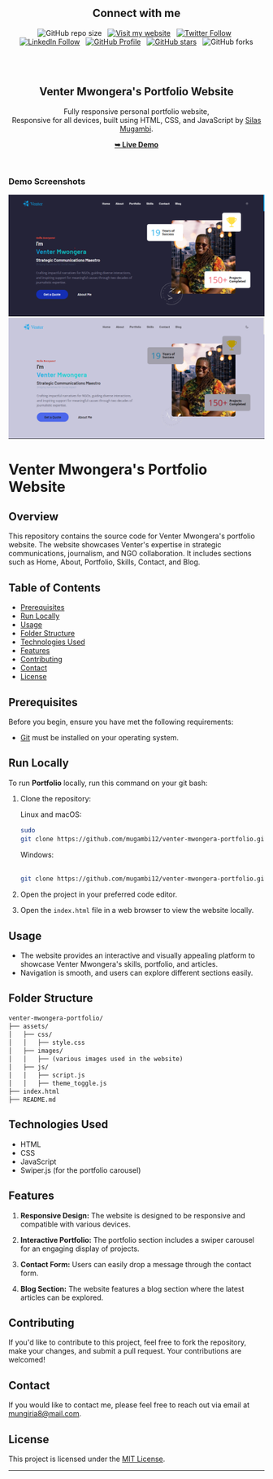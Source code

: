 <h2 align="center">Connect with me</h2>

<div align="center">

![GitHub repo size](https://img.shields.io/github/repo-size/venter-mwongera_portfolio/alx-high_level_programming) &nbsp;
[![Visit my website](https://img.shields.io/badge/Visit%20my%20website-Here-lightblue)](https://silasmugambi.pages.dev) &nbsp;
[![Twitter Follow](https://img.shields.io/twitter/follow/mugambimungiria?style=social)](https://twitter.com/intent/follow?screen_name=mugambimungiria) &nbsp;
[![LinkedIn Follow](https://img.shields.io/badge/LinkedIn-Follow-blue)](https://www.linkedin.com/in/silasmugambi/) &nbsp;
[![GitHub Profile](https://img.shields.io/github/followers/venter-mwongera_portfolio?style=social)](https://github.com/mugambi12) &nbsp;
[![GitHub stars](https://img.shields.io/github/stars/venter-mwongera_portfolio/alx-high_level_programming?style=social)](https://github.com/venter-mwongera_portfolio/alx-high_level_programming) &nbsp;
![GitHub forks](https://img.shields.io/github/forks/venter-mwongera_portfolio/alx-high_level_programming?style=social)

</div>

<div align="center">

  <br />
  <br />

  <h2 align="center">Venter Mwongera's Portfolio Website</h2>

Fully responsive personal portfolio website, <br />Responsive for all devices, built using HTML, CSS, and JavaScript by [Silas Mugambi](mailto:mungiria8@mail.com).

<a href="https://mugambi12.github.io/portfolio/"><strong>➥ Live Demo</strong></a>

</div>

<br />

### Demo Screenshots

![Portfolio Desktop Demo](./readme-images/desktop-1.png "Desktop Demo")
![Portfolio Desktop Demo](./readme-images/desktop-2.png "Desktop Demo")

# Venter Mwongera's Portfolio Website

## Overview

This repository contains the source code for Venter Mwongera's portfolio website. The website showcases Venter's expertise in strategic communications, journalism, and NGO collaboration. It includes sections such as Home, About, Portfolio, Skills, Contact, and Blog.

## Table of Contents

- [Prerequisites](#prerequisites)
- [Run Locally](#run-locally)
- [Usage](#usage)
- [Folder Structure](#folder-structure)
- [Technologies Used](#technologies-used)
- [Features](#features)
- [Contributing](#contributing)
- [Contact](#contact)
- [License](#license)

## Prerequisites

Before you begin, ensure you have met the following requirements:

- [Git](https://git-scm.com/downloads "Download Git") must be installed on your operating system.

## Run Locally

To run **Portfolio** locally, run this command on your git bash:

1. Clone the repository:

   Linux and macOS:

   ```bash
   sudo
   git clone https://github.com/mugambi12/venter-mwongera-portfolio.git
   ```

   Windows:

   ```bash

   git clone https://github.com/mugambi12/venter-mwongera-portfolio.git
   ```

2. Open the project in your preferred code editor.

3. Open the `index.html` file in a web browser to view the website locally.

## Usage

- The website provides an interactive and visually appealing platform to showcase Venter Mwongera's skills, portfolio, and articles.
- Navigation is smooth, and users can explore different sections easily.

## Folder Structure

```plaintext
venter-mwongera-portfolio/
├── assets/
│   ├── css/
│   │   ├── style.css
│   ├── images/
│   │   ├── (various images used in the website)
│   ├── js/
│   │   ├── script.js
│   │   ├── theme_toggle.js
├── index.html
├── README.md
```

## Technologies Used

- HTML
- CSS
- JavaScript
- Swiper.js (for the portfolio carousel)

## Features

1. **Responsive Design:** The website is designed to be responsive and compatible with various devices.

2. **Interactive Portfolio:** The portfolio section includes a swiper carousel for an engaging display of projects.

3. **Contact Form:** Users can easily drop a message through the contact form.

4. **Blog Section:** The website features a blog section where the latest articles can be explored.

## Contributing

If you'd like to contribute to this project, feel free to fork the repository, make your changes, and submit a pull request. Your contributions are welcomed!

## Contact

If you would like to contact me, please feel free to reach out via email at [mungiria8@mail.com](mailto:mungiria8@mail.com).

## License

This project is licensed under the [MIT License](LICENSE).

---
